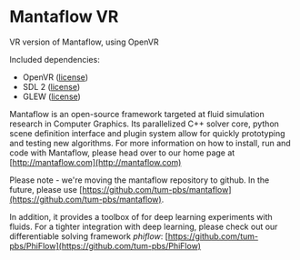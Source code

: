 # Mantaflow VR #

VR version of Mantaflow, using OpenVR

Included dependencies:
* OpenVR ([license](https://github.com/ValveSoftware/openvr/blob/master/LICENSE))
* SDL 2 ([license](https://www.libsdl.org/license.php))
* GLEW ([license](http://glew.sourceforge.net/glew.txt))

Mantaflow is an open-source framework targeted at fluid simulation research in
Computer Graphics.  Its parallelized C++ solver core, python scene definition
interface and plugin system allow for quickly prototyping and testing new
algorithms.  For more information on how to install, run and code with
Mantaflow, please head over to our home page at
[http://mantaflow.com](http://mantaflow.com)

Please note - we're moving the mantaflow repository to github. In the future,
please use [https://github.com/tum-pbs/mantaflow](https://github.com/tum-pbs/mantaflow).

In addition, it provides a toolbox of for deep learning experiments with
fluids. For a tighter integration with deep learning, please check out our
differentiable solving framework _phiflow_:
[https://github.com/tum-pbs/PhiFlow](https://github.com/tum-pbs/PhiFlow)